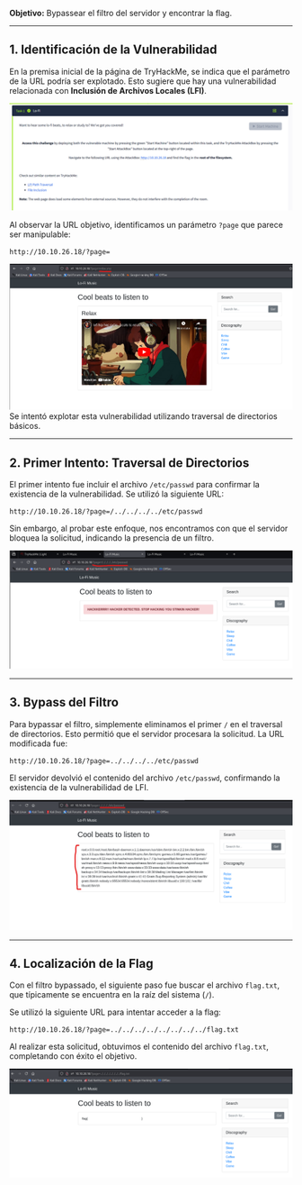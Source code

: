**Objetivo:** Bypassear el filtro del servidor y encontrar la flag.

---

## **1. Identificación de la Vulnerabilidad**

En la premisa inicial de la página de TryHackMe, se indica que el parámetro de la URL podría ser explotado. Esto sugiere que hay una vulnerabilidad relacionada con **Inclusión de Archivos Locales (LFI)**.

![Premisa Inicial](Pasted%20image%2020250125132145.png)

Al observar la URL objetivo, identificamos un parámetro `?page` que parece ser manipulable:
```
http://10.10.26.18/?page=
```
![](Pasted%20image%2020250125132102.png)
Se intentó explotar esta vulnerabilidad utilizando traversal de directorios básicos.

---

## **2. Primer Intento: Traversal de Directorios**

El primer intento fue incluir el archivo `/etc/passwd` para confirmar la existencia de la vulnerabilidad. Se utilizó la siguiente URL:

```
http://10.10.26.18/?page=/../../../../etc/passwd
```

Sin embargo, al probar este enfoque, nos encontramos con que el servidor bloquea la solicitud, indicando la presencia de un filtro.

![Bloqueo Inicial](Pasted%20image%2020250125132445.png)

---

## **3. Bypass del Filtro**

Para bypassar el filtro, simplemente eliminamos el primer `/` en el traversal de directorios. Esto permitió que el servidor procesara la solicitud. La URL modificada fue:

```
http://10.10.26.18/?page=../../../../etc/passwd
```

El servidor devolvió el contenido del archivo `/etc/passwd`, confirmando la existencia de la vulnerabilidad de LFI.

![Éxito en el Bypass](Pasted%20image%2020250125132701.png)

---

## **4. Localización de la Flag**

Con el filtro bypassado, el siguiente paso fue buscar el archivo `flag.txt`, que típicamente se encuentra en la raíz del sistema (`/`).

Se utilizó la siguiente URL para intentar acceder a la flag:

```
http://10.10.26.18/?page=../../../../../../../../flag.txt
```

Al realizar esta solicitud, obtuvimos el contenido del archivo `flag.txt`, completando con éxito el objetivo.

![Flag Encontrada](Pasted%20image%2020250125132826.png)


